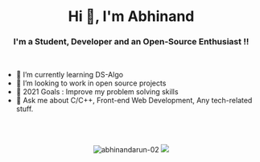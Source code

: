 <h1 align="center">Hi 👋, I'm Abhinand</h1>

<h3 align="center">I'm a Student, Developer and an Open-Source Enthusiast !!</h3>

<br/>

- 🌱 I’m currently learning DS-Algo
- 👯 I’m looking to work in open source projects
- 🥅 2021 Goals : Improve my problem solving skills
- 💬 Ask me about C/C++, Front-end Web Development, Any tech-related stuff.

<br/>
<br/>

<p align = "center">
    <img src="https://github-readme-stats.vercel.app/api?username=abhinandarun-02&show_icons=true&locale=en&theme=radical" alt="abhinandarun-02" />
    <img src = "https://github-readme-stats.vercel.app/api/top-langs/?username=abhinandarun-02&layout=compact&theme=radical">
</p>
